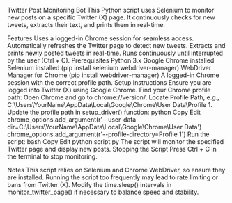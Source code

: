 Twitter Post Monitoring Bot
This Python script uses Selenium to monitor new posts on a specific Twitter (X) page. It continuously checks for new tweets, extracts their text, and prints them in real-time.

Features
Uses a logged-in Chrome session for seamless access.
Automatically refreshes the Twitter page to detect new tweets.
Extracts and prints newly posted tweets in real-time.
Runs continuously until interrupted by the user (Ctrl + C).
Prerequisites
Python 3.x
Google Chrome installed
Selenium installed (pip install selenium webdriver-manager)
WebDriver Manager for Chrome (pip install webdriver-manager)
A logged-in Chrome session with the correct profile path.
Setup Instructions
Ensure you are logged into Twitter (X) using Google Chrome.
Find your Chrome profile path:
Open Chrome and go to chrome://version/.
Locate Profile Path, e.g., C:\Users\YourName\AppData\Local\Google\Chrome\User Data\Profile 1.
Update the profile path in setup_driver() function:
python
Copy
Edit
chrome_options.add_argument(r'--user-data-dir=C:\Users\YourName\AppData\Local\Google\Chrome\User Data')
chrome_options.add_argument(r'--profile-directory=Profile 1')
Run the script:
bash
Copy
Edit
python script.py
The script will monitor the specified Twitter page and display new posts.
Stopping the Script
Press Ctrl + C in the terminal to stop monitoring.

Notes
This script relies on Selenium and Chrome WebDriver, so ensure they are installed.
Running the script too frequently may lead to rate limiting or bans from Twitter (X).
Modify the time.sleep() intervals in monitor_twitter_page() if necessary to balance speed and stability.
